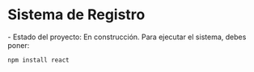 <h1>Sistema de Registro</h1>
- Estado del proyecto: En construcción.
Para ejecutar el sistema, debes poner:


```
npm install react

